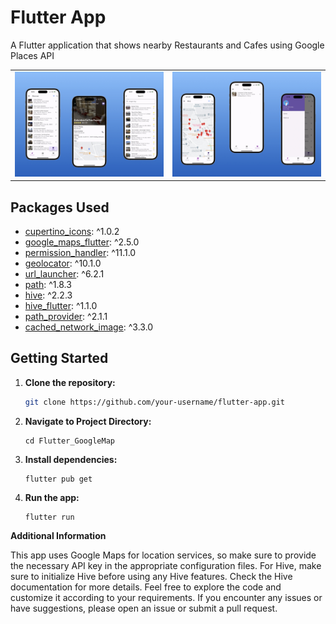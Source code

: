 # Flutter App

A Flutter application that shows nearby Restaurants and Cafes using Google Places API

|                                       |                                       |
|----------------------------------------------|----------------------------------------------|
| ![image1](https://github.com/osmseferoglu/Flutter_GoogleMap/blob/9a4566d235877e4f2a2c8b0ba8f7be9bdf03b534/assets/Untitled%203.1.jpeg) | ![image2](https://github.com/osmseferoglu/Flutter_GoogleMap/blob/9a4566d235877e4f2a2c8b0ba8f7be9bdf03b534/assets/Untitled%203.2.jpeg) |


## Packages Used

- [cupertino_icons](https://pub.dev/packages/cupertino_icons): ^1.0.2
- [google_maps_flutter](https://pub.dev/packages/google_maps_flutter): ^2.5.0
- [permission_handler](https://pub.dev/packages/permission_handler): ^11.1.0
- [geolocator](https://pub.dev/packages/geolocator): ^10.1.0
- [url_launcher](https://pub.dev/packages/url_launcher): ^6.2.1
- [path](https://pub.dev/packages/path): ^1.8.3
- [hive](https://pub.dev/packages/hive): ^2.2.3
- [hive_flutter](https://pub.dev/packages/hive_flutter): ^1.1.0
- [path_provider](https://pub.dev/packages/path_provider): ^2.1.1
- [cached_network_image](https://pub.dev/packages/cached_network_image): ^3.3.0

## Getting Started

1. **Clone the repository:**

   ```bash
   git clone https://github.com/your-username/flutter-app.git
2. **Navigate to Project Directory:**
   ```
   cd Flutter_GoogleMap
3. **Install dependencies:**
   ```
   flutter pub get
4. **Run the app:**
   ```
   flutter run

**Additional Information**

This app uses Google Maps for location services, so make sure to provide the necessary API key in the appropriate configuration files.
For Hive, make sure to initialize Hive before using any Hive features. Check the Hive documentation for more details.
Feel free to explore the code and customize it according to your requirements. If you encounter any issues or have suggestions, please open an issue or submit a pull request.

